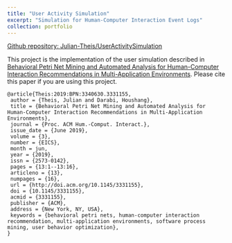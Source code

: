 ```yaml
---
title: "User Activity Simulation"
excerpt: "Simulation for Human-Computer Interaction Event Logs"
collection: portfolio
---
```


[Github repository: Julian-Theis/UserActivitySimulation](https://github.com/Julian-Theis/UserActivitySimulation)

This project is the implementation of the user simulation described in [Behavioral Petri Net Mining and Automated Analysis for Human-Computer Interaction Recommendations in Multi-Application Environments](https://julian-theis.github.io/publication/hci). Please cite this paper if you are using this project.

```
@article{Theis:2019:BPN:3340630.3331155,
 author = {Theis, Julian and Darabi, Houshang},
 title = {Behavioral Petri Net Mining and Automated Analysis for Human-Computer Interaction Recommendations in Multi-Application Environments},
 journal = {Proc. ACM Hum.-Comput. Interact.},
 issue_date = {June 2019},
 volume = {3},
 number = {EICS},
 month = jun,
 year = {2019},
 issn = {2573-0142},
 pages = {13:1--13:16},
 articleno = {13},
 numpages = {16},
 url = {http://doi.acm.org/10.1145/3331155},
 doi = {10.1145/3331155},
 acmid = {3331155},
 publisher = {ACM},
 address = {New York, NY, USA},
 keywords = {behavioral petri nets, human-computer interaction recommendation, multi-application environments, software process mining, user behavior optimization},
}
```
